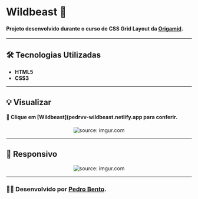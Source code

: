 # Wildbeast 🐺

#### Projeto desenvolvido durante o curso de **CSS Grid Layout** da **[Origamid](https://www.origamid.com/)**.

---

## 🛠️ Tecnologias Utilizadas

- **HTML5**
- **CSS3**

---

## 💡 Visualizar

#### 🔗 Clique em [Wildbeast](pedrvv-wildbeast.netlify.app para conferir.
<div align="center">
  <img src="https://i.imgur.com/VWIpzTT.png" title="source: imgur.com" />
</div>

---

## 📱 Responsivo
<div align="center">
  <img src="https://i.imgur.com/uAOPVJz.png" title="source: imgur.com" />
</div>

---

### 👨‍💻 Desenvolvido por [Pedro Bento](https://github.com/pedrvv/).